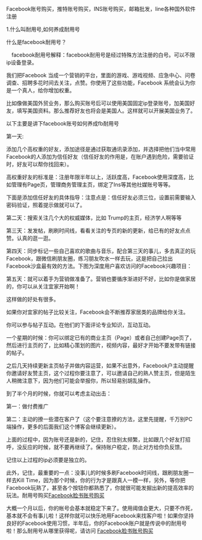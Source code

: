 Facebook账号购买，推特账号购买，INS账号购买，邮箱批发，line各种国外软件注册


1.什么叫耐用号,如何养成耐用号





什么是facebook耐用号？

　facebook耐用号解释：facebook耐用号是经过特殊方法注册的白号。可以不限ip设备登录。

我们把Facebook 当成一个营销的平台，里面的游戏、游戏视频、应急中心、问卷调查、招聘多花时间去关注，点赞。你使用了这些功能，Facebook 系统会认为你是一个真人，给你增加权重。

比如像做美国外贸业务，那么购买账号后可以使用美国固定ip登录账号，加美国好友，填写美国资料。那么推荐好友也将会是美国人。这样就可以开展美国业务了。

以下主要是讲下facebook账号如何养成fb耐用号



第一天:



添加几个高权重的好友，添加途径是通过获取通讯录添加，并选择把他们当中常用Facebook的人添加为信任好友（信任好友的作用是，在账户遇到危险，需要验证时，好友可以帮你找回来）。



高权重好友的标准是：注册年限半年以上，活跃度高，Facebook使用深度高，比如管理有Page页，管理商务管理主页，绑定了Ins等其他社媒账号等等。



下面是添加信任好友的具体指导：注意点是：信任好友必须三位，设置前需要输入密码验证，照着提示做就可以了。







第二天：搜索关注几个大的权威媒体，比如 Trump的主页，经济学人啊等等



第三天：发发帖，刷刷时间线，看看关注的专页的新的更新，给已有的好友点点赞。认真的逛一逛。



第四天：同步标记一些自己喜欢的歌曲与音乐，配合第三天的事儿，多去真正的玩Facebook，跟微信刷朋友圈，练习朋友吹水一样去玩，这是把自己拉出Facebook沙盒最有效的方法。下图为深度用户喜欢访问的Facebook兴趣项目：







第五天：就可以着手为营销做准备了。营销也要循序渐进好不好，比如你是做家居的，你可以从关注宜家开始啊！



这样做的好处有很多。



如果你对宜家的帖子比较关注，Facebook会不断推荐家居类的品牌给你关注。



你可以参与帖子互动。在他们的下面评论专业知识，互动互动。



一个星期的时候：你可以绑定已有的商业主页（Page）或者自己创建Page页了，然后进行主页的了，比如精心策划的图片，视频内容，最好才开始不要发带有链接的帖子。



之后几天持续更新主页帖子并做内容运营，如果不出意外，Facebook户主动提醒你邀请好友赞主页，这个过程你要注意了，可以邀请自己的熟人赞主页，但是陌生人稍微注意下，因为他们可能会举报你，所以轻易别胡乱操作。



到了半个月的时候，你就可以考虑主动出击：



第一：做付费推广



第二：主动的撩一些潜在客户了（这个要注意撩的方法，这里先提醒，千万别PC端操作，更多的后面我们这个博客会继续更新）。



上面的过程中，因为账号还是新的，记住，忍住别太频繁，比如跟几个好友打招呼，没反应的时候，就不要再继续了。保持账户稳定，防止对方给你负反馈。



记住以上过程的ip必须要是独立的。



此外，记住，最重要的一点：没事儿的时候多刷Facebook时间线，跟刷朋友圈一样去Kill Time，因为那个时候，你的行为才是跟真人一模一样，另外，等你把Facebook玩熟了，甚至各个按钮你都熟悉了，你就很可能发掘出新的提高效率的玩法。耐用号购买[Facebook脸书账号购买](http://yshuolong.com/index/index/trade/id/63.html "耐久号购买")



大概一个月以后，你的帐号会基本就稳定下来了。使用阈值会更大，只要不作死，基本就不会有事儿啦！这样你就可以快乐地用Facebook来找客户啦！如果你坚持良好的Facebook使用习惯，半年后，你的Facebook账户就是传说中的耐用号啦！那么耐用号从哪里获得呢，请访问
[Facebook脸书账号购买](http://yshuolong.com "耐久号购买")
